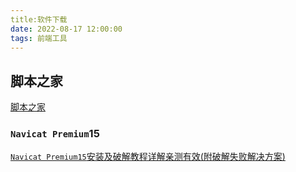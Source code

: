 ```yaml
---
title:软件下载
date: 2022-08-17 12:00:00
tags: 前端工具
---
```






## 脚本之家

[脚本之家](https://www.jb51.net/)

### `Navicat Premium`15

[`Navicat Premium15`安装及破解教程详解亲测有效(附破解失败解决方案)](https://www.jb51.net/article/199525.htm)
